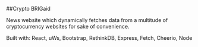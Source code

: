 ##Crypto BRIGaid

News website which dynamically fetches data from a multitude of cryptocurrency websites for sake of convenience.

Built with:
React, uWs, Bootstrap, RethinkDB, Express, Fetch, Cheerio, Node
